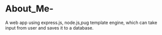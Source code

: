# About_Me-
A web app using express.js, node.js,pug template engine, which can take input from user and saves it to a database.
